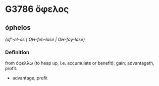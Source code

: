# G3786 ὄφελος

## óphelos

_(of'-el-os | OH-feh-lose | OH-fay-lose)_

### Definition

from ὀφέλλω (to heap up, i.e. accumulate or benefit); gain; advantageth, profit.

- advantage, profit

